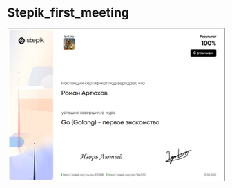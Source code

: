 # Stepik_first_meeting



<img src="https://github.com/SafronovRaff/Stepik_first_meeting/blob/main/sertifikat.jpg" alt="" style="max-width: 100%;">
